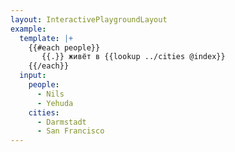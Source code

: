 ```yaml
---
layout: InteractivePlaygroundLayout
example:
  template: |+
    {{#each people}}
       {{.}} живёт в {{lookup ../cities @index}}
    {{/each}}
  input:
    people:
      - Nils
      - Yehuda
    cities:
      - Darmstadt
      - San Francisco
---
```

